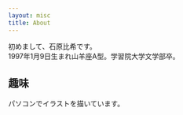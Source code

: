 ```yaml
---
layout: misc
title: About
---
```


初めまして、石原比希です。<br>
1997年1月9日生まれ山羊座A型。学習院大学文学部卒。


## 趣味
パソコンでイラストを描いています。